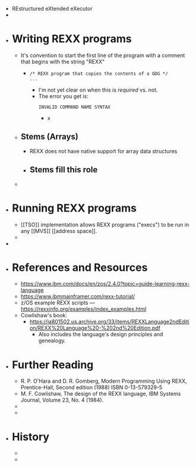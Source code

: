 - REstructured eXtended eXecutor
-
- # Writing REXX programs
	- It's convention to start the first line of the program with a comment that begins with the string "REXX"
		- ```
		  /* REXX program that copies the contents of a GDG */
		  ...
		  ```
			- I'm not yet clear on when this is _required_ vs. not.
			- The error you get is:
			  ```
			  INVALID COMMAND NAME SYNTAX
			  ```
				- x
	- ## Stems (Arrays)
		- REXX does not have native support for array data structures
		- Stems fill this role
			-
	-
- # Running REXX programs
	- [[TSO]] implementation allows REXX programs ("execs") to be run in any [[MVS]] [[address space]].
	-
-
- # References and Resources
	- https://www.ibm.com/docs/en/zos/2.4.0?topic=guide-learning-rexx-language
	- https://www.ibmmainframer.com/rexx-tutorial/
	- z/OS example REXX scripts — https://rexxinfo.org/examples/index_examples.html
	- Cowlishaw's book:
		- https://ia801502.us.archive.org/33/items/REXXLanguage2ndEdition/REXX%20Language%20-%202nd%20Edition.pdf
			- Also includes the language's design principles and genealogy.
- # Further Reading
	- R. P. O'Hara and D. R. Gomberg, Modern Programming Using REXX, Prentice-Hall, Second edition (1988) ISBN 0-13-579329-5
	- M. F. Cowlishaw, The design of the REXX language, IBM Systems Journal, Volume 23, No. 4 (1984).
	-
	-
- # History
	-
	-